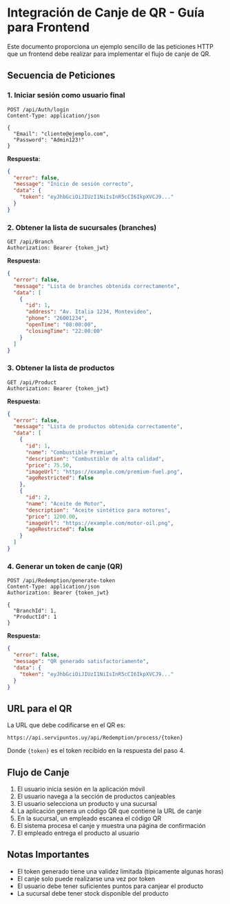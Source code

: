 # Integración de Canje de QR - Guía para Frontend

Este documento proporciona un ejemplo sencillo de las peticiones HTTP que un frontend debe realizar para implementar el flujo de canje de QR.

## Secuencia de Peticiones

### 1. Iniciar sesión como usuario final

```http
POST /api/Auth/login
Content-Type: application/json

{
  "Email": "cliente@ejemplo.com",
  "Password": "Admin123!"
}
```

**Respuesta:**
```json
{
  "error": false,
  "message": "Inicio de sesión correcto",
  "data": {
    "token": "eyJhbGciOiJIUzI1NiIsInR5cCI6IkpXVCJ9..."
  }
}
```

### 2. Obtener la lista de sucursales (branches)

```http
GET /api/Branch
Authorization: Bearer {token_jwt}
```

**Respuesta:**
```json
{
  "error": false,
  "message": "Lista de branches obtenida correctamente",
  "data": [
    {
      "id": 1,
      "address": "Av. Italia 1234, Montevideo",
      "phone": "26001234",
      "openTime": "08:00:00",
      "closingTime": "22:00:00"
    }
  ]
}
```

### 3. Obtener la lista de productos

```http
GET /api/Product
Authorization: Bearer {token_jwt}
```

**Respuesta:**
```json
{
  "error": false,
  "message": "Lista de productos obtenida correctamente",
  "data": [
    {
      "id": 1,
      "name": "Combustible Premium",
      "description": "Combustible de alta calidad",
      "price": 75.50,
      "imageUrl": "https://example.com/premium-fuel.png",
      "ageRestricted": false
    },
    {
      "id": 2,
      "name": "Aceite de Motor",
      "description": "Aceite sintético para motores",
      "price": 1200.00,
      "imageUrl": "https://example.com/motor-oil.png",
      "ageRestricted": false
    }
  ]
}
```

### 4. Generar un token de canje (QR)

```http
POST /api/Redemption/generate-token
Content-Type: application/json
Authorization: Bearer {token_jwt}

{
  "BranchId": 1,
  "ProductId": 1
}
```

**Respuesta:**
```json
{
  "error": false,
  "message": "QR generado satisfactoriamente",
  "data": {
    "token": "eyJhbGciOiJIUzI1NiIsInR5cCI6IkpXVCJ9..."
  }
}
```

## URL para el QR

La URL que debe codificarse en el QR es:

```
https://api.servipuntos.uy/api/Redemption/process/{token}
```

Donde `{token}` es el token recibido en la respuesta del paso 4.

## Flujo de Canje

1. El usuario inicia sesión en la aplicación móvil
2. El usuario navega a la sección de productos canjeables
3. El usuario selecciona un producto y una sucursal
4. La aplicación genera un código QR que contiene la URL de canje
5. En la sucursal, un empleado escanea el código QR
6. El sistema procesa el canje y muestra una página de confirmación
7. El empleado entrega el producto al usuario

## Notas Importantes

- El token generado tiene una validez limitada (típicamente algunas horas)
- El canje solo puede realizarse una vez por token
- El usuario debe tener suficientes puntos para canjear el producto
- La sucursal debe tener stock disponible del producto
